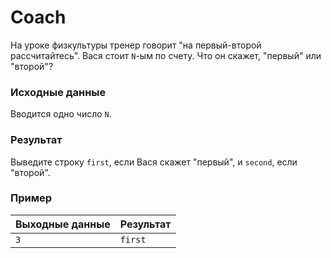 # Coach
На уроке физкультуры тренер говорит "на первый-второй рассчитайтесь". Вася стоит `N`-ым по счету. Что он скажет, "первый" или "второй"?

### Исходные данные
Вводится одно число `N`.

### Результат
Выведите строку `first`, если Вася скажет "первый", и `second`, если "второй".

### Пример
| Выходные данные | Результат   |
|-----------------|-------------|
| `3`             | `first`     |
